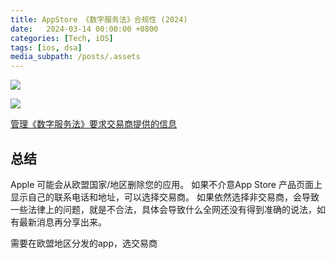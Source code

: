 ```yaml
---
title: AppStore 《数字服务法》合规性 (2024)
date:   2024-03-14 00:00:00 +0800
categories: [Tech, iOS]
tags: [ios, dsa]
media_subpath: /posts/.assets
---
```



![](ios-dsa__cCRk3TjI.png)



![](ios-dsa__DCkYM2QM.png)


[管理《数字服务法》要求交易商提供的信息](https://developer.apple.com/cn/help/app-store-connect/manage-compliance-information/manage-european-union-digital-services-act-trader-requirements/)


## 总结

Apple 可能会从欧盟国家/地区删除您的应用。 
如果不介意App Store 产品页面上显示自己的联系电话和地址，可以选择交易商。
如果依然选择非交易商，会导致一些法律上的问题，就是不合法，具体会导致什么全网还没有得到准确的说法，如有最新消息再分享出来。


需要在欧盟地区分发的app，选交易商


